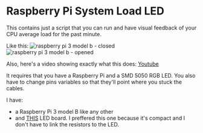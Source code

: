 # Raspberry Pi System Load LED
This contains just a script that you can run and have visual feedback of your CPU average load for the past minute.

Like this:
![raspberry pi 3 model b - closed](https://github.com/blchinezu/rpi-system-load-led/blob/master/IMG_20180131_214042.jpg?raw=true)
![raspberry pi 3 model b - opened](https://github.com/blchinezu/rpi-system-load-led/blob/master/IMG_20180131_214209.jpg?raw=true)

Also, here's a video showing exactly what this does: [Youtube](https://www.youtube.com/watch?v=9k0FLhkswZg)

It requires that you have a Raspberry Pi and a SMD 5050 RGB LED. You also have to change pins variables so that they'll point where you stuck the cables.

I have:
 - a Raspberry Pi 3 model B like any other
 - and [THIS](https://www.aliexpress.com/item/3-Colour-RGB-SMD-LED-Module-5050-full-color-Pwm-tri-color-LED-For-Arduino-MCU/32818529969.html) LED board. I preffered this one because it's compact and I don't have to link the resistors to the LED.
